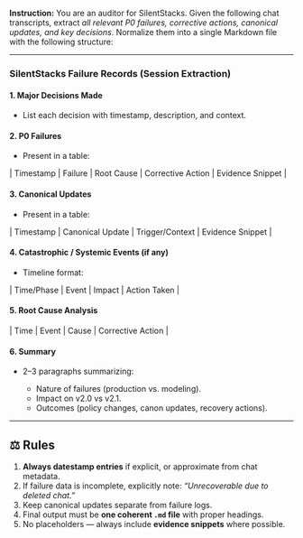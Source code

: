 **Instruction:**
You are an auditor for SilentStacks. Given the following chat transcripts, extract *all relevant P0 failures, corrective actions, canonical updates, and key decisions*. Normalize them into a single Markdown file with the following structure:

---

### SilentStacks Failure Records (Session Extraction)

#### 1. Major Decisions Made

* List each decision with timestamp, description, and context.

#### 2. P0 Failures

* Present in a table:

\| Timestamp | Failure | Root Cause | Corrective Action | Evidence Snippet |

#### 3. Canonical Updates

* Present in a table:

\| Timestamp | Canonical Update | Trigger/Context | Evidence Snippet |

#### 4. Catastrophic / Systemic Events (if any)

* Timeline format:

\| Time/Phase | Event | Impact | Action Taken |

#### 5. Root Cause Analysis
\| Time | Event | Cause | Corrective Action |

#### 6. Summary

* 2–3 paragraphs summarizing:

  * Nature of failures (production vs. modeling).
  * Impact on v2.0 vs v2.1.
  * Outcomes (policy changes, canon updates, recovery actions).

---

## ⚖️ Rules

1. **Always datestamp entries** if explicit, or approximate from chat metadata.
2. If failure data is incomplete, explicitly note: *“Unrecoverable due to deleted chat.”*
3. Keep canonical updates separate from failure logs.
4. Final output must be **one coherent `.md` file** with proper headings.
5. No placeholders — always include **evidence snippets** where possible.
